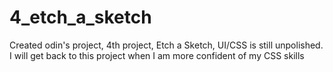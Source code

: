 # 4_etch_a_sketch

Created odin's project, 4th project, Etch a Sketch, UI/CSS is still unpolished. I will get back to this project when I am more confident of my CSS skills
